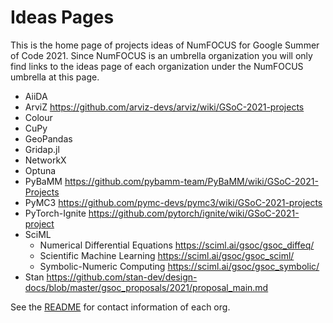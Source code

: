 # Ideas Pages

This is the home page of projects ideas of NumFOCUS for Google Summer of Code 2021.
Since NumFOCUS is an umbrella organization you will only find links to the ideas
page of each organization under the NumFOCUS umbrella at this page.

- AiiDA
- ArviZ https://github.com/arviz-devs/arviz/wiki/GSoC-2021-projects
- Colour
- CuPy
- GeoPandas
- Gridap.jl
- NetworkX
- Optuna
- PyBaMM https://github.com/pybamm-team/PyBaMM/wiki/GSoC-2021-Projects
- PyMC3 https://github.com/pymc-devs/pymc3/wiki/GSoC-2021-projects
- PyTorch-Ignite https://github.com/pytorch/ignite/wiki/GSoC-2021-project
- SciML 
  - Numerical Differential Equations  https://sciml.ai/gsoc/gsoc_diffeq/
  - Scientific Machine Learning  https://sciml.ai/gsoc/gsoc_sciml/
  - Symbolic-Numeric Computing  https://sciml.ai/gsoc/gsoc_symbolic/
- Stan https://github.com/stan-dev/design-docs/blob/master/gsoc_proposals/2021/proposal_main.md
  

See the [README](https://github.com/numfocus/gsoc/blob/master/README.md#organizations-confirmed-under-numfocus-umbrella) for contact information of each org.
